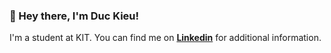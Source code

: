 ### 👋 Hey there, I'm Duc Kieu!

I'm a student at KIT. You can find me on **[Linkedin](https://www.linkedin.com/in/duc-kieu/)** for additional information.

<!--
**bila9630/bila9630** is a ✨ _special_ ✨ repository because its `README.md` (this file) appears on your GitHub profile.

Here are some ideas to get you started:

- 🔭 I’m currently working on ...
- 🌱 I’m currently learning ...
- 👯 I’m looking to collaborate on ...
- 🤔 I’m looking for help with ...
- 💬 Ask me about ...
- 📫 How to reach me: ...
- 😄 Pronouns: ...
- ⚡ Fun fact: ...
-->
